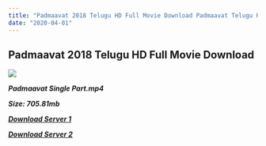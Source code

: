 ```yaml
---
title: "Padmaavat 2018 Telugu HD Full Movie Download Padmaavat Telugu HD Movie Download"
date: "2020-04-01"
---
```


## Padmaavat 2018 Telugu HD Full Movie Download 

![](https://images.moviebuff.com/3aa2a679-c3df-460d-a40c-df978e593550?w=1000)

**_Padmaavat Single Part.mp4_**

**_Size: 705.81mb_**

**_[Download Server 1](https://oload.life/f/sdwWsi9vx5I)_**

**_[Download Server 2](https://oload.life/f/sdwWsi9vx5I)_**
